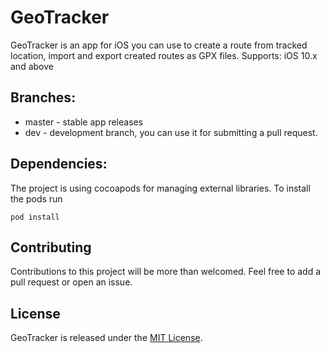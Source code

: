 # GeoTracker

GeoTracker is an app for iOS you can use to create a route from tracked location, import and export created routes as GPX files.
Supports: iOS 10.x and above

## Branches:

* master - stable app releases
* dev - development branch, you can use it for submitting a pull request.

## Dependencies:

The project is using cocoapods for managing external libraries. To install the pods run

```
pod install
```

## Contributing

Contributions to this project will be more than welcomed. Feel free to add a pull request or open an issue.

## License

GeoTracker is released under the [MIT License](LICENSE).
